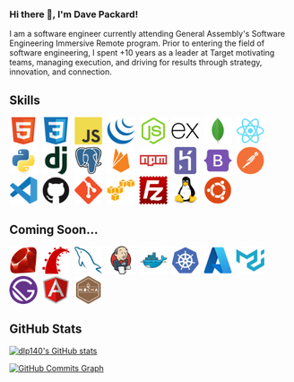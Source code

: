 ### Hi there 👋, I'm Dave Packard!

<!--
**dlp140/dlp140** is a ✨ _special_ ✨ repository because its `README.md` (this file) appears on your GitHub profile.

Here are some ideas to get you started:

- 🔭 I’m currently working on... 
- 🌱 I’m currently learning... 
- 👯 I’m looking to collaborate on ... 
- 🤔 I’m looking for help with ... 
- 💬 Ask me about ... 
- 📫 How to reach me: ... 
- 😄 Pronouns: ... 
- ⚡ Fun fact: ... 
-->
I am a software engineer currently attending General Assembly's Software Engineering Immersive Remote program. Prior to entering the field of software engineering, I spent +10 years as a leader at Target motivating teams, managing execution, and driving for results through strategy, innovation, and connection.

<!-- <img src="https://komarev.com/ghpvc/?username=dlp140&style=flat-square&color=blue" alt=""/> -->


## Skills
<img src="https://raw.githubusercontent.com/devicons/devicon/master/icons/html5/html5-original.svg" title="HTML5" alt="HTML" width="50" height="50"/>&nbsp;
<img src="https://github.com/devicons/devicon/blob/master/icons/css3/css3-original.svg"  title="CSS3" alt="CSS" width="50" height="50"/>&nbsp;
<img src="https://github.com/devicons/devicon/blob/master/icons/javascript/javascript-original.svg" title="JavaScript" alt="JavaScript" width="50" height="50"/>&nbsp;
<img src="https://raw.githubusercontent.com/devicons/devicon/master/icons/jquery/jquery-original.svg" title="jQuery" alt="jQuery" width="50" height="50"/>&nbsp;
<img src="https://raw.githubusercontent.com/devicons/devicon/master/icons/nodejs/nodejs-original.svg" title="NodeJS" alt="NodeJS" width="50" height="50"/>&nbsp;
<img src="https://raw.githubusercontent.com/devicons/devicon/master/icons/express/express-original.svg" title="Express" alt="Express" width="50" height="50"/>&nbsp;
<img src="https://raw.githubusercontent.com/devicons/devicon/master/icons/mongodb/mongodb-original.svg" title="MongoDB" alt="MongoDB" width="50" height="50"/>&nbsp;
<img src="https://raw.githubusercontent.com/devicons/devicon/master/icons/react/react-original.svg" title="React" alt="React" width="50" height="50"/>&nbsp;
<img src="https://raw.githubusercontent.com/devicons/devicon/master/icons/python/python-original.svg" title="Python" alt="Python" width="50" height="50"/>&nbsp;
<img src="https://raw.githubusercontent.com/devicons/devicon/master/icons/django/django-plain.svg" title="Django" alt="Django" width="50" height="50"/>&nbsp;
<img src="https://raw.githubusercontent.com/devicons/devicon/master/icons/postgresql/postgresql-original.svg" title="PostgreSQL" alt="PostgreSQL" width="50" height="50"/>&nbsp;
<img src="https://raw.githubusercontent.com/devicons/devicon/master/icons/firebase/firebase-plain.svg" title="Firebase" alt="Firebase" width="50" height="50"/>&nbsp;
<img src="https://raw.githubusercontent.com/devicons/devicon/master/icons/npm/npm-original-wordmark.svg" title="NPM" alt="NPM" width="50" height="50"/>&nbsp;
<img src="https://raw.githubusercontent.com/devicons/devicon/master/icons/heroku/heroku-plain.svg" title="Heroku" alt="Heroku" width="50" height="50"/>&nbsp;
<img src="https://raw.githubusercontent.com/devicons/devicon/master/icons/bootstrap/bootstrap-plain.svg" title="Bootstrap" alt="Bootstrap" width="50" height="50"/>&nbsp;
<img src="https://raw.githubusercontent.com/devicons/devicon/df98428ff8c87f28e1c8901c89824b70136bb9c3/icons/postman/postman-original.svg" title="Postman" alt="Postman" width="50" height="50"/>&nbsp;
<img src="https://raw.githubusercontent.com/devicons/devicon/master/icons/vscode/vscode-original.svg" title="VS Code" alt="VS Code" width="50" height="50"/>&nbsp;
<img src="https://raw.githubusercontent.com/devicons/devicon/master/icons/github/github-original.svg" title="GitHub" alt="GitHub" width="50" height="50"/>&nbsp;
<img src="https://raw.githubusercontent.com/devicons/devicon/master/icons/git/git-original.svg" title="Git" alt="Git" width="50" height="50"/>&nbsp;
<img src="https://raw.githubusercontent.com/devicons/devicon/master/icons/amazonwebservices/amazonwebservices-original.svg" title="AWS" alt="AWS" width="50" height="50"/>&nbsp;
<img src="https://raw.githubusercontent.com/devicons/devicon/master/icons/filezilla/filezilla-plain.svg" title="FileZilla" alt="FileZilla" width="50" height="50"/>&nbsp;
<img src="https://raw.githubusercontent.com/devicons/devicon/master/icons/linux/linux-original.svg" title="Linux" alt="Linux" width="50" height="50"/>&nbsp;
<img src="https://raw.githubusercontent.com/devicons/devicon/master/icons/ubuntu/ubuntu-plain.svg" title="Ubuntu" alt="Ubuntu" width="50" height="50"/>&nbsp;

## Coming Soon...
<img src="https://raw.githubusercontent.com/devicons/devicon/master/icons/ruby/ruby-original.svg" title="Ruby" alt="Ruby" width="50" height="50"/>&nbsp;
<img src="https://raw.githubusercontent.com/devicons/devicon/master/icons/rails/rails-plain.svg" title="Rails" alt="Rails" width="50" height="50"/>&nbsp;
<img src="https://raw.githubusercontent.com/devicons/devicon/master/icons/mysql/mysql-original.svg" title="MySQL" alt="MySQL" width="50" height="50"/>&nbsp;
<img src="https://raw.githubusercontent.com/devicons/devicon/master/icons/jenkins/jenkins-original.svg" title="Jenkins" alt="Jenkins" width="50" height="50"/>&nbsp;
<img src="https://raw.githubusercontent.com/devicons/devicon/master/icons/docker/docker-original.svg" title="Docker" alt="Docker" width="50" height="50"/>&nbsp;
<img src="https://raw.githubusercontent.com/devicons/devicon/master/icons/kubernetes/kubernetes-plain.svg" title="Kubernetes" alt="Kubernetes" width="50" height="50"/>&nbsp;
<img src="https://raw.githubusercontent.com/devicons/devicon/master/icons/azure/azure-original.svg" title="Azure" alt="Azure" width="50" height="50"/>&nbsp;
<img src="https://raw.githubusercontent.com/devicons/devicon/master/icons/materialui/materialui-plain.svg" title="MaterialUI" alt="MaterialUI" width="50" height="50"/>&nbsp;
<img src="https://raw.githubusercontent.com/devicons/devicon/master/icons/gatsby/gatsby-original.svg" title="Gatsby" alt="Gatsby" width="50" height="50"/>&nbsp;
<img src="https://raw.githubusercontent.com/devicons/devicon/master/icons/angularjs/angularjs-original.svg" title="Angular" alt="Angular" width="50" height="50"/>&nbsp;
<img src="https://raw.githubusercontent.com/devicons/devicon/master/icons/mocha/mocha-plain.svg" title="Mocha" alt="Mocha" width="50" height="50"/>&nbsp;


<!-- - MongooseJS -->
## GitHub Stats
<a href="http://www.github.com/dlp140"><img src="https://github-readme-stats.vercel.app/api?username=dlp140&show_icons=true&hide=&count_private=true&title_color=0891b2&text_color=ffffff&icon_color=0891b2&bg_color=1c1917&hide_border=true&show_icons=true" alt="dlp140's GitHub stats" /></a>

<a href="http://www.github.com/dlp140"><img src="https://activity-graph.herokuapp.com/graph?username=dlp140&bg_color=1c1917&color=ffffff&line=0891b2&point=ffffff&area_color=1c1917&area=true&hide_border=true&custom_title=GitHub%20Commits%20Graph" alt="GitHub Commits Graph" /></a>

<!-- <a href="https://github.com/dlp140" align="left"><img src="https://github-readme-stats.vercel.app/api/top-langs/?username=dlp140&langs_count=10&title_color=0891b2&text_color=ffffff&icon_color=0891b2&bg_color=1c1917&hide_border=true&locale=en&custom_title=Top%20%Languages" alt="Top Languages" /></a> -->



<!-- ## Recent Projects... -->


<!-- [![Top Langs](https://github-readme-stats.vercel.app/api/top-langs/?username=dlp140)](https://github.com/anuraghazra/github-readme-stats) -->
